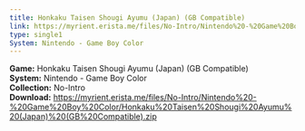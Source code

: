 ```yaml
---
title: Honkaku Taisen Shougi Ayumu (Japan) (GB Compatible)
link: https://myrient.erista.me/files/No-Intro/Nintendo%20-%20Game%20Boy%20Color/Honkaku%20Taisen%20Shougi%20Ayumu%20(Japan)%20(GB%20Compatible).zip
type: single1
System: Nintendo - Game Boy Color
---
```

<b>Game:</b> Honkaku Taisen Shougi Ayumu (Japan) (GB Compatible)<br>
<b>System:</b> Nintendo - Game Boy Color<br>
<b>Collection:</b> No-Intro<br>
<b>Download:</b> https://myrient.erista.me/files/No-Intro/Nintendo%20-%20Game%20Boy%20Color/Honkaku%20Taisen%20Shougi%20Ayumu%20(Japan)%20(GB%20Compatible).zip